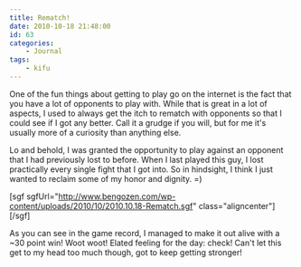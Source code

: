 ```yaml
---
title: Rematch!
date: 2010-10-18 21:48:00
id: 63
categories:
	- Journal
tags:
	- kifu
---
```


One of the fun things about getting to play go on the internet is the fact that you have a lot of opponents to play with. While that is great in a lot of aspects, I used to always get the itch to rematch with opponents so that I could see if I got any better. Call it a grudge if you will, but for me it's usually more of a curiosity than anything else.

Lo and behold, I was granted the opportunity to play against an opponent that I had previously lost to before. When I last played this guy, I lost practically every single fight that I got into. So in hindsight, I think I just wanted to reclaim some of my honor and dignity. =)

<!--more-->

[sgf sgfUrl="http://www.bengozen.com/wp-content/uploads/2010/10/2010.10.18-Rematch.sgf" class="aligncenter"][/sgf]

As you can see in the game record, I managed to make it out alive with a ~30 point win! Woot woot! Elated feeling for the day: check! Can't let this get to my head too much though, got to keep getting stronger!